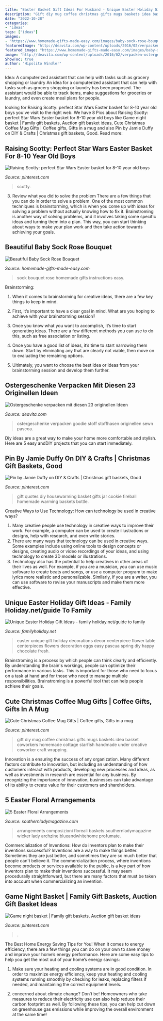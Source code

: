 ```yaml
---
title: "Easter Basket Gift Ideas For Husband - Unique Easter Holiday Gift Ideas"
description: "Gift diy mug coffee christmas gifts mugs baskets idea basket coworkers homemade cottage starfish handmade under creative coworker craft wrapping"
date: "2022-10-28"
categories:
- "ideas"
tags: ["ideas"]
images:
- "https://www.homemade-gifts-made-easy.com/images/baby-sock-rose-bouquet-instructions.jpg"
featuredImage: "http://deavita.com/wp-content/uploads/2016/02/verpacken-ostergeschenke-stoff-hase-basteln-bunt-akzente.jpeg"
featured_image: "https://www.homemade-gifts-made-easy.com/images/baby-sock-rose-bouquet-instructions.jpg"
image: "http://deavita.com/wp-content/uploads/2016/02/verpacken-ostergeschenke-stoff-hase-basteln-bunt-akzente.jpeg"
ShowToc: true
author: "Hipolito Windler"
---
```



Idea: A computerized assistant that can help with tasks such as grocery shopping or laundry
An idea for a computerized assistant that can help with tasks such as grocery shopping or laundry has been proposed. The assistant would be able to track items, make suggestions for groceries or laundry, and even create meal plans for people.

	

		
looking for Raising Scotty: perfect Star Wars Easter basket for 8-10 year old boys you've visit to the right web. We have 8 Pics about Raising Scotty: perfect Star Wars Easter basket for 8-10 year old boys like Game night basket | Family gift baskets, Auction gift basket ideas, Cute Christmas Coffee Mug Gifts | Coffee gifts, Gifts in a mug and also Pin by Jamie Duffy on DIY &amp; Crafts | Christmas gift baskets, Good. Read more:
		
    
## Raising Scotty: Perfect Star Wars Easter Basket For 8-10 Year Old Boys

<img loading=lazy src="https://i.pinimg.com/736x/18/4d/d7/184dd74c25abfe3f35ca7813fde2a609--easter-basket-ideas-easter-baskets.jpg" onerror="this.onerror=null;this.src='https://tse1.mm.bing.net/th?id=OIP.aQM6MQY5COuHJSR2p1phTQHaJ7&amp;pid=15.1';" alt="Raising Scotty: perfect Star Wars Easter basket for 8-10 year old boys">

_Source: pinterest.com_

>scotty. 

	

3. Review what you did to solve the problem
There are a few things that you can do in order to solve a problem. One of the most common techniques is brainstorming, which is when you come up with ideas for solving a problem without actually knowing how to fix it. Brainstroming is another way of solving problems, and it involves taking some specific ideas and turning them into a plan. This way, you can start thinking about ways to make your plan work and then take action towards achieving your goals.

    
## Beautiful Baby Sock Rose Bouquet

<img loading=lazy src="https://www.homemade-gifts-made-easy.com/images/baby-sock-rose-bouquet-instructions.jpg" onerror="this.onerror=null;this.src='https://tse1.mm.bing.net/th?id=OIP.mEgn6OhNpSeTk5_AVXyY8AHaOm&amp;pid=15.1';" alt="Beautiful Baby Sock Rose Bouquet">

_Source: homemade-gifts-made-easy.com_

>sock bouquet rose homemade gifts instructions easy. 

	

Brainstorming:
1. When it comes to brainstorming for creative ideas, there are a few key things to keep in mind.
2. First, it’s important to have a clear goal in mind. What are you hoping to achieve with your brainstorming session?

3. Once you know what you want to accomplish, it’s time to start generating ideas. There are a few different methods you can use to do this, such as free association or listing.

4. Once you have a good list of ideas, it’s time to start narrowing them down. Start by eliminating any that are clearly not viable, then move on to evaluating the remaining options.

5. Ultimately, you want to choose the best idea or ideas from your brainstorming session and develop them further.

    
## Ostergeschenke Verpacken Mit Diesen 23 Originellen Ideen

<img loading=lazy src="http://deavita.com/wp-content/uploads/2016/02/verpacken-ostergeschenke-stoff-hase-basteln-bunt-akzente.jpeg" onerror="this.onerror=null;this.src='https://tse2.mm.bing.net/th?id=OIP.CWN95uGu1rIkFJVC-G2NvAHaLH&amp;pid=15.1';" alt="Ostergeschenke verpacken mit diesen 23 originellen Ideen">

_Source: deavita.com_

>ostergeschenke verpacken goodie stoff stoffhasen originellen sewn pascoa. 

	

Diy ideas are a great way to make your home more comfortable and stylish. Here are 5 easy andDIY projects that you can start immediately.

    
## Pin By Jamie Duffy On DIY &amp; Crafts | Christmas Gift Baskets, Good

<img loading=lazy src="https://i.pinimg.com/736x/51/60/81/5160812b37b1f984fbb40dccf125b0f1--strong-women-quotes-woman-quotes.jpg" onerror="this.onerror=null;this.src='https://tse4.mm.bing.net/th?id=OIP.Xt7tpnA9_o_x0JPlz_5WjwHaJ3&amp;pid=15.1';" alt="Pin by Jamie Duffy on DIY &amp; Crafts | Christmas gift baskets, Good">

_Source: pinterest.com_

>gift quotes diy housewarming basket gifts jar cookie fireball homemade warming baskets bottle. 

	

Creative Ways to Use Technology: How can technology be used in creative ways?
1. Many creative people use technology in creative ways to improve their work. For example, a computer can be used to create illustrations or designs, help with research, and even write stories.
2. There are many ways that technology can be used in creative ways. Some examples include using online tools to design concepts or designs, creating audio or video recordings of your ideas, and using technology to create 3D models or illustrations.
3. Technology also has the potential to help creatives in other areas of their lives as well. For example, if you are a musician, you can use music software to create beats and songs, or use a computer program to make lyrics more realistic and personalizable. Similarly, if you are a writer, you can use software to revise your manuscripts and make them more effective. 
    
## Unique Easter Holiday Gift Ideas - Family Holiday.net/guide To Family

<img loading=lazy src="http://www.familyholiday.net/wp-content/uploads/2012/04/Unique-Easter-Holiday-Gift-Ideas_02.jpg" onerror="this.onerror=null;this.src='https://tse2.mm.bing.net/th?id=OIP.qVhqHhRiKQVeS0oqyaoyGwHaLG&amp;pid=15.1';" alt="Unique Easter Holiday Gift Ideas - family holiday.net/guide to family">

_Source: familyholiday.net_

>easter unique gift holiday decorations decor centerpiece flower table centerpieces flowers decoration eggs easy pascua spring diy happy chocolate fresh. 

	

Brainstroming is a process by which people can think clearly and efficiently. By understanding the brain's workings, people can optimize their performance in various tasks. This is important for those who need to focus on a task at hand and for those who need to manage multiple responsibilities. Brainstroming is a powerful tool that can help people achieve their goals.

    
## Cute Christmas Coffee Mug Gifts | Coffee Gifts, Gifts In A Mug

<img loading=lazy src="https://i.pinimg.com/originals/93/81/84/938184fdbee11bf7a3396d7508005488.jpg" onerror="this.onerror=null;this.src='https://tse3.mm.bing.net/th?id=OIP.FtKyjhpWkICE7NbAbzAMIAHaLH&amp;pid=15.1';" alt="Cute Christmas Coffee Mug Gifts | Coffee gifts, Gifts in a mug">

_Source: pinterest.com_

>gift diy mug coffee christmas gifts mugs baskets idea basket coworkers homemade cottage starfish handmade under creative coworker craft wrapping. 

	

Innovation is a ensuring the success of any organization. Many different factors contribute to innovation, but including an understanding of how customers interact with products, developing new processes and ideas, as well as investments in research are essential for any business. By recognizing the importance of innovation, businesses can take advantage of its ability to create value for their customers and shareholders.

    
## 5 Easter Floral Arrangements

<img loading=lazy src="https://www.southernladymagazine.com/wp-content/uploads/2015/03/EasterBasket-MA14-InBloomEaster557JOH.jpg" onerror="this.onerror=null;this.src='https://tse1.mm.bing.net/th?id=OIP.OrjwFnzptwZ8Oou-oUuYaAHaF7&amp;pid=15.1';" alt="5 Easter Floral Arrangements">

_Source: southernladymagazine.com_

>arrangements composizioni floreali baskets southernladymagazine wicker lady archzine blueandwhitehome profumate. 

	

Commercialization of Inventions: How do inventors plan to make their inventions successful?
Inventions are a way to make things better. Sometimes they are just better, and sometimes they are so much better that people can't believe it. The commercialization process, where inventions become products or services available to the public, is a key part of how inventors plan to make their inventions successful. It may seem procedurally straightforward, but there are many factors that must be taken into account when commercializing an invention.

    
## Game Night Basket | Family Gift Baskets, Auction Gift Basket Ideas

<img loading=lazy src="https://i.pinimg.com/736x/c3/6c/6d/c36c6d8700099e28ab3a53f945c68112.jpg" onerror="this.onerror=null;this.src='https://tse2.mm.bing.net/th?id=OIP._AVZtkSd8PTH4-K3sIJMOwHaLu&amp;pid=15.1';" alt="Game night basket | Family gift baskets, Auction gift basket ideas">

_Source: pinterest.com_

>. 

	

The Best Home Energy Saving Tips for You!
When it comes to energy efficiency, there are a few things you can do on your own to save money and improve your home’s energy performance. Here are some easy tips to help you get the most out of your home’s energy savings:
1. Make sure your heating and cooling systems are in good condition. In order to maximize energy efficiency, keep your heating and cooling systems running smoothly by checking for leaks, replacing filters if needed, and maintaining the correct equipment levels.

2. concerned about climate change? Don’t be! Homeowners who take measures to reduce their electricity use can also help reduce their carbon footprint as well. By following these tips, you can help cut down on greenhouse gas emissions while improving the overall environment at the same time!

